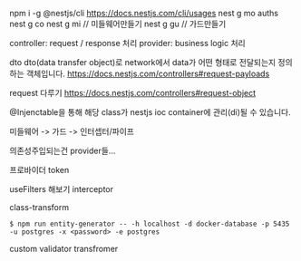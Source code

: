 npm i -g @nestjs/cli
https://docs.nestjs.com/cli/usages
nest g mo auths
nest g co
nest g mi // 미들웨어만들기
nest g gu // 가드만들기

controller: request / response 처리
provider: business logic 처리

dto
dto(data transfer object)로 network에서 data가 어떤 형태로 전달되는지 정의하는 객체입니다.
https://docs.nestjs.com/controllers#request-payloads

request 다루기
https://docs.nestjs.com/controllers#request-object

@Injenctable을 통해 해당 class가 nestjs ioc container에 관리(di)될 수 있습니다.

미들웨어 -> 가드 -> 인터셉터/파이프

의존성주입되는건 provider들...

프로바이더 token

useFilters 해보기
interceptor

class-transform

```
$ npm run entity-generator -- -h localhost -d docker-database -p 5435 -u postgres -x <password> -e postgres
```

custom validator
transfromer
